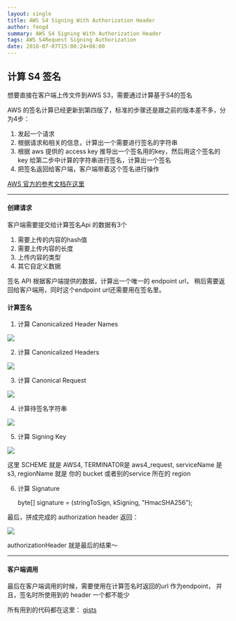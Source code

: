 ```yaml
---
layout: single
title: AWS S4 Signing With Authorization Header
author: fengd
summary: AWS S4 Signing With Authorization Header
tags: AWS S4Request Signing Authorization
date: 2018-07-07T15:00:24+08:00
---
```




## 计算 S4 签名

想要直接在客户端上传文件到AWS S3，需要通过计算基于S4的签名

AWS 的签名计算已经更新到第四版了，标准的步骤还是跟之前的版本差不多，分为4步：

1.  发起一个请求
1.  根据请求和相关的信息，计算出一个需要进行签名的字符串
1.  根据 aws 提供的 access key 推导出一个签名用的key，然后用这个签名的key 给第二步中计算的字符串进行签名，计算出一个签名
1.  把签名返回给客户端，客户端带着这个签名进行操作

[AWS
官方的参考文档在这里](https://docs.aws.amazon.com/general/latest/gr/signature-version-4.html)

*****

#### 创建请求

客户端需要提交给计算签名Api 的数据有3个

1.  需要上传的内容的hash值
1.  需要上传内容的长度
1.  上传内容的类型
1.  其它自定义数据

签名 API 根据客户端提供的数据，计算出一个唯一的 endpoint url， 稍后需要返回给客户端用，同时这个endpoint url还需要用在签名里。

#### 计算签名

1.  计算 Canonicalized Header Names

![](https://cdn-images-1.medium.com/max/1600/1*XGhOOWr2NJidO3EinTdb1g.png)

2. 计算 Canonicalized Headers

![](https://cdn-images-1.medium.com/max/2000/1*uP31LFBqE1hV3AxMyKCHKw.png)

3. 计算 Canonical Request

![](https://cdn-images-1.medium.com/max/1600/1*tM8i5zHplSHNoIPePbLzOg.png)

4. 计算待签名字符串

![](https://cdn-images-1.medium.com/max/2000/1*lf5SDGh1Cfa3X_0Q04gYiw.png)

5. 计算 Signing Key

![](https://cdn-images-1.medium.com/max/1600/1*Ms18UI2werMOaRQtNSo4dQ.png)

这里 SCHEME 就是 AWS4, TERMINATOR是 aws4_request, serviceName 是 s3, regionName 就是 你的
bucket 或者别的service 所在的 region

6. 计算 Signature

    byte[] signature = 
    (stringToSign, kSigning, "HmacSHA256");

最后，拼成完成的 authorization header 返回：

![](https://cdn-images-1.medium.com/max/1600/1*wclU8vz3mMJrCRbBQRk4Ng.png)

authorizationHeader 就是最后的结果～

*****

#### 客户端调用

最后在客户端调用的时候，需要使用在计算签名时返回的url 作为endpoint， 并且，签名时所使用到的 header 一个都不能少

所有用到的代码都在这里：
[gists](https://gist.github.com/jun1st/b5b1f0b0bac37e30f279659a6f091fca)
